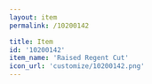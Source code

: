 ```yaml
---
layout: item
permalink: /10200142

title: Item
id: '10200142'
item_name: 'Raised Regent Cut'
icon_url: 'customize/10200142.png'
---
```

